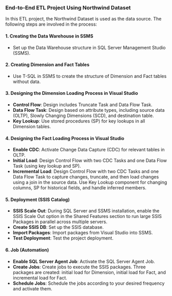 ### End-to-End ETL Project Using Northwind Dataset

In this ETL project, the Northwind Dataset is used as the data source. The following steps are involved in the process:

#### 1. Creating the Data Warehouse in SSMS
- Set up the Data Warehouse structure in SQL Server Management Studio (SSMS).

#### 2. Creating Dimension and Fact Tables
- Use T-SQL in SSMS to create the structure of Dimension and Fact tables without data.

#### 3. Designing the Dimension Loading Process in Visual Studio
- **Control Flow**: Design includes Truncate Task and Data Flow Task.
- **Data Flow Task**: Design based on attribute types, including source data (OLTP), Slowly Changing Dimensions (SCD), and destination table.
- **Key Lookup**: Use stored procedures (SP) for key lookups in all Dimension tables.

#### 4. Designing the Fact Loading Process in Visual Studio
- **Enable CDC**: Activate Change Data Capture (CDC) for relevant tables in OLTP.
- **Initial Load**: Design Control Flow with two CDC Tasks and one Data Flow Task (using key lookup and SP).
- **Incremental Load**: Design Control Flow with two CDC Tasks and one Data Flow Task to capture changes, truncate, and then load changes using a join in the source data. Use Key Lookup component for changing columns, SP for historical fields, and handle inferred members.

#### 5. Deployment (SSIS Catalog)
- **SSIS Scale Out**: During SQL Server and SSMS installation, enable the SSIS Scale Out option in the Shared Features section to run large SSIS Packages in parallel across multiple servers.
- **Create SSIS DB**: Set up the SSIS database.
- **Import Packages**: Import packages from Visual Studio into SSMS.
- **Test Deployment**: Test the project deployment.

#### 6. Job (Automation)
- **Enable SQL Server Agent Job**: Activate the SQL Server Agent Job.
- **Create Jobs**: Create jobs to execute the SSIS packages. Three packages are created: initial load for Dimension, initial load for Fact, and incremental load for Fact.
- **Schedule Jobs**: Schedule the jobs according to your desired frequency and activate them.

